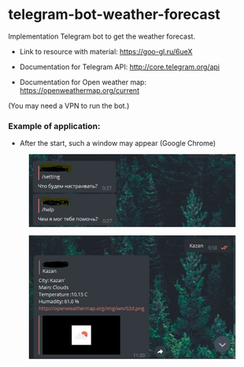 # telegram-bot-weather-forecast
Implementation Telegram bot to get the weather forecast.

* Link to resource with material: https://goo-gl.ru/6ueX

* Documentation for Telegram API: http://core.telegram.org/api

* Documentation for Open weather map: https://openweathermap.org/current

(You may need a VPN to run the bot.)

### Example of application:

* After the start, such a window may appear (Google Chrome)
<p align="center">
  <img src="https://github.com/deds129/telegram-bot-weather-forecast/blob/master/images/1.JPG" alt="drawing" width="420"/>
</p>

<p align="center">
  <img src="https://github.com/deds129/telegram-bot-weather-forecast/blob/master/images/2.JPG" alt="drawing" width="420"/>
</p>






